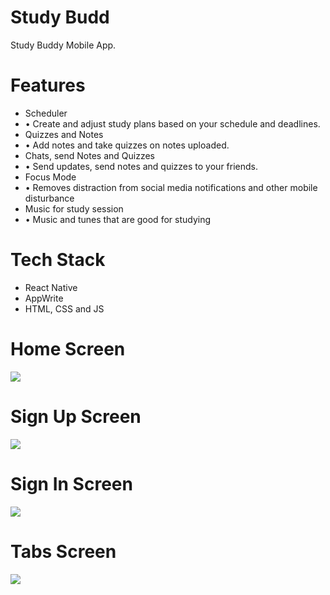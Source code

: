 # Study Budd
Study Buddy Mobile App.

# Features
* Scheduler
* • Create and adjust study plans based on your schedule and deadlines.
* Quizzes and Notes
* • Add notes and take quizzes on notes uploaded.
* Chats, send Notes and Quizzes
* • Send updates, send notes and quizzes to your friends.
* Focus Mode
* • Removes distraction from social media notifications and other mobile disturbance
* Music for study session
* • Music and tunes that are good for studying



# Tech Stack
* React Native
* AppWrite
* HTML, CSS and JS

# Home Screen
<img src="assets/images/screenshot/homescreen.jpg">  

# Sign Up Screen
<img src="assets/images/screenshot/signup.jpg">  

# Sign In Screen
<img src="assets/images/screenshot/login.jpg">  

# Tabs Screen
<img src="assets/images/screenshot/tabs.jpg">  